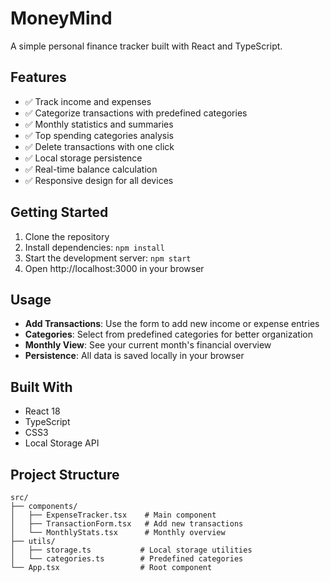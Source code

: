 # MoneyMind

A simple personal finance tracker built with React and TypeScript.

## Features

- ✅ Track income and expenses
- ✅ Categorize transactions with predefined categories
- ✅ Monthly statistics and summaries
- ✅ Top spending categories analysis
- ✅ Delete transactions with one click
- ✅ Local storage persistence
- ✅ Real-time balance calculation
- ✅ Responsive design for all devices

## Getting Started

1. Clone the repository
2. Install dependencies: `npm install`
3. Start the development server: `npm start`
4. Open http://localhost:3000 in your browser

## Usage

- **Add Transactions**: Use the form to add new income or expense entries
- **Categories**: Select from predefined categories for better organization
- **Monthly View**: See your current month's financial overview
- **Persistence**: All data is saved locally in your browser

## Built With

- React 18
- TypeScript
- CSS3
- Local Storage API

## Project Structure

```
src/
├── components/
│   ├── ExpenseTracker.tsx    # Main component
│   ├── TransactionForm.tsx   # Add new transactions
│   └── MonthlyStats.tsx      # Monthly overview
├── utils/
│   ├── storage.ts           # Local storage utilities
│   └── categories.ts        # Predefined categories
└── App.tsx                  # Root component
```